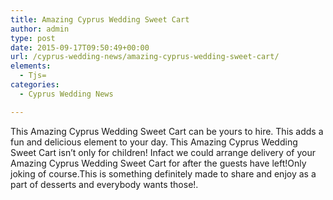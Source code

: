 ```yaml
---
title: Amazing Cyprus Wedding Sweet Cart
author: admin
type: post
date: 2015-09-17T09:50:49+00:00
url: /cyprus-wedding-news/amazing-cyprus-wedding-sweet-cart/
elements:
  - Tjs=
categories:
  - Cyprus Wedding News

---
```

This Amazing Cyprus Wedding Sweet Cart can be yours to hire. This adds a fun and delicious element to your day. This Amazing Cyprus Wedding Sweet Cart isn&#8217;t only for children! Infact we could arrange delivery of your Amazing Cyprus Wedding Sweet Cart for after the guests have left!Only joking of course.This is something definitely made to share and enjoy as a part of desserts and everybody wants those!.
